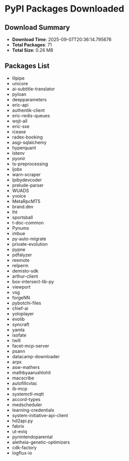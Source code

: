 # PyPI Packages Downloaded

## Download Summary
- **Download Time**: 2025-09-07T20:36:14.795676
- **Total Packages**: 71
- **Total Size**: 0.26 MB

## Packages List
- lilpipe
- unicore
- ai-subtitle-translator
- pyloan
- deepparameters
- eric-api
- authentik-client
- eric-redis-queues
- wsjt-all
- eric-sse
- iceaxe
- radex-booking
- asgi-sqlalchemy
- hyperquant
- lstenv
- pyonir
- ts-preprocessing
- ljobx
- warn-scraper
- lpibydevcoder
- prelude-parser
- WUADS
- yvoice
- MetaRpcMT5
- brand.dev
- lht
- sportsball
- t-doc-common
- Pynums
- imbue
- py-auto-migrate
- private-evolution
- pypne
- pdfalyzer
- reemote
- relperm
- demisto-sdk
- arthur-client
- box-intersect-lib-py
- viewport
- vsg
- forgeNN
- pybotchi-files
- chief-ai
- yoloplayer
- evolib
- syncraft
- yamla
- isofate
- twill
- facet-mcp-server
- psann
- datacamp-downloader
- arpx
- asw-mathers
- mathbyaarushlohit
- macscribe
- autofillcvlac
- ib-mcp
- systemctl-mqtt
- accord-types
- medscheduler
- learning-credentials
- system-initiative-api-client
- hd2api.py
- fabrix
- ut-eviq
- pynintendoparental
- aletheia-genetic-optimizers
- cdk-factory
- logflux-io
